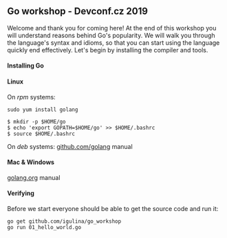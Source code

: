 ## Go workshop - Devconf.cz 2019

Welcome and thank you for coming here!
At the end of this workshop you will understand reasons behind Go's popularity.
We will walk you through the language's syntax and idioms, so that you can start using the language quickly end effectively.
Let's begin by installing the compiler and tools.

#### Installing Go
#### Linux
On *rpm* systems:
```
sudo yum install golang

$ mkdir -p $HOME/go
$ echo 'export GOPATH=$HOME/go' >> $HOME/.bashrc
$ source $HOME/.bashrc
```

On *deb* systems:
[github.com/golang](https://github.com/golang/go/wiki/Ubuntu) manual

#### Mac & Windows
[golang.org](https://golang.org/doc/install#macos) manual

#### Verifying
Before we start everyone should be able to get the source code and run it:
```
go get github.com/igulina/go_workshop
go run 01_hello_world.go
```